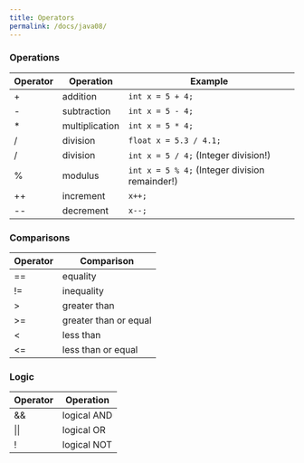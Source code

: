 ```yaml
---
title: Operators
permalink: /docs/java08/
---
```


### Operations

|Operator|Operation|Example|
|---|---|---|
|+|addition|`int x = 5 + 4;`|
|-|subtraction|`int x = 5 - 4;`|
|*|multiplication|`int x = 5 * 4;`|
|/|division|`float x = 5.3 / 4.1;`|
|/|division|`int x = 5 / 4;` (Integer division!)|
|%|modulus|`int x = 5 % 4;` (Integer division remainder!)|
|++|increment|`x++;`|
|--|decrement|`x--;`|

### Comparisons

|Operator|Comparison|
|---|---|
|==| equality |
|!=| inequality |
|>|greater than|
|>=|greater than or equal|
|<|less than|
|<=|less than or equal|

### Logic

|Operator|Operation|
|---|---|
|&&|logical AND|
|\|\||logical OR|
|!|logical NOT|